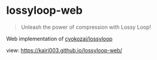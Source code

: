 # lossyloop-web

> Unleash the power of compression with Lossy Loop!

Web implementation of [cyokozai/lossyloop](https://github.com/cyokozai/lossyloop)

view: https://kairi003.github.io/lossyloop-web/
